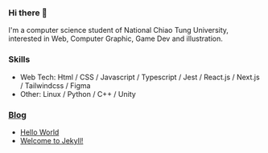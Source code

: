 ### Hi there 👋

I'm a computer science student of National Chiao Tung University, interested in Web, Computer Graphic, Game Dev and illustration.

### Skills

- Web Tech: Html / CSS / Javascript / Typescript / Jest / React.js / Next.js / Tailwindcss / Figma
- Other: Linux / Python / C++ / Unity

### [Blog](https://kaijhsu.github.io)

<!-- BLOG-POST-LIST:START -->
- [Hello World](https://kaijhsu.github.io/blog/Hello-World/)
- [Welcome to Jekyll!](https://kaijhsu.github.io/blog/welcome-to-jekyll/)
<!-- BLOG-POST-LIST:END -->

<!--
**kaijhsu/kaijhsu** is a ✨ _special_ ✨ repository because its `README.md` (this file) appears on your GitHub profile.

Here are some ideas to get you started:

- 🔭 I’m currently working on ...
- 🌱 I’m currently learning ...
- 👯 I’m looking to collaborate on ...
- 🤔 I’m looking for help with ...
- 💬 Ask me about ...
- 📫 How to reach me: ...
- 😄 Pronouns: ...
- ⚡ Fun fact: ...
-->
